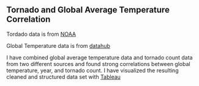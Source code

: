 ## Tornado and Global Average Temperature Correlation
Tordado data is from [NOAA](https://www.ncei.noaa.gov/access/monitoring/tornadoes/)

Global Temperature data is from [datahub](https://datahub.io/core/global-temp#data)

I have combined global average temperature data and tornado count data from two different sources and found strong correlations between global temperature, year, and tornado count.
I have visualized the resulting cleaned and structured data set with [Tableau](https://public.tableau.com/app/profile/david.branson/viz/GlobalTemperatureTornadoFrequencyCorrelation/Dashboard1)
